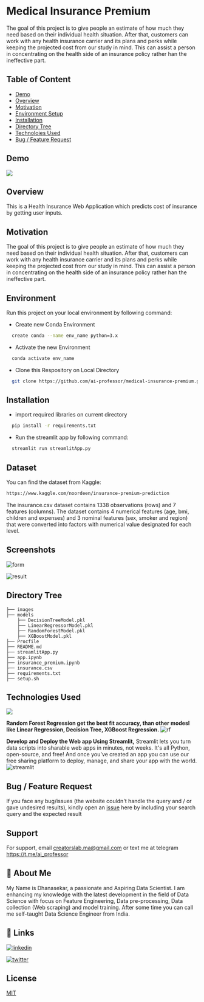 
# Medical Insurance Premium

The goal of this project is to give people an estimate of how much they need based on
their individual health situation. After that, customers can work with any health
insurance carrier and its plans and perks while keeping the projected cost from our
study in mind. This can assist a person in concentrating on the health side of an
insurance policy rather han the ineffective part.

## Table of Content

  * [Demo](#demo)
  * [Overview](#overview)
  * [Motivation](#motivation)
  * [Environment Setup](#Environment)
  * [Installation](#installation)
  * [Directory Tree](#directory-tree)
  * [Technoloies Used](#TechnologiesUsed)
  * [Bug / Feature Request](#Bug/FeatureRequest)
  
  
## Demo

[![](https://user-images.githubusercontent.com/77889053/129683728-6197e11b-82e7-46f7-9a46-227ad1cdbd19.png)](https://medical-insurance-premium.herokuapp.com/)

## Overview
This is a Health Insurance Web Application which predicts cost of insurance by getting user inputs.

## Motivation
The goal of this project is to give people an estimate of how much they need based on
their individual health situation. After that, customers can work with any health
insurance carrier and its plans and perks while keeping the projected cost from our
study in mind. This can assist a person in concentrating on the health side of an
insurance policy rather han the ineffective part.

## Environment

Run this project on your local environment by following command:

- Create new Conda Environment
```bash
  create conda --name env_name python=3.x
```
- Activate the new Environment
```bash
  conda activate env_name
```

- Clone this Respository on Local Directory
```bash
  git clone https://github.com/ai-professor/medical-insurance-premium.git
```

  
## Installation


- import required libraries on current directory
```bash
  pip install -r requirements.txt
```

- Run the streamlit app by following command:
```bash
  streamlit run streamlitApp.py
```
## Dataset

You can find the dataset from Kaggle:
```bash
https://www.kaggle.com/noordeen/insurance-premium-prediction
```
The insurance.csv dataset contains 1338 observations (rows) and 7 features (columns). The dataset contains 4 numerical features (age, bmi, children and expenses) and 3 nominal features (sex, smoker and region) that were converted into factors with numerical value designated for each level.
## Screenshots

![form](https://user-images.githubusercontent.com/77889053/129684455-5db0ae6e-8704-48f2-affa-8f365e024acf.png)

![result](https://user-images.githubusercontent.com/77889053/129684568-2537c7df-a942-47b0-a22b-17d3fe4deb17.png)

  ## Directory Tree 
```
├── images 
├── models
    ├── DecisionTreeModel.pkl
    ├── LinearRegressorModel.pkl
    ├── RandomForestModel.pkl
    ├── XGBoostModel.pkl
├── Procfile
├── README.md
├── streamlitApp.py
├── app.ipynb
├── insurance_premium.ipynb
├── insurance.csv
├── requirements.txt
├── setup.sh
```

  
## Technologies Used

![](https://forthebadge.com/images/badges/made-with-python.svg)

**Random Forest Regression get the best fit accuracy, than other modesl like Linear Regression, Decision Tree, XGBoost Regression.** 
![rf](https://user-images.githubusercontent.com/77889053/129688924-cc7c625b-2312-4e70-b053-ffe61f42bce9.png)

**Develop and Deploy the Web app Using Streamlit,**
Streamlit lets you turn data scripts into sharable web apps in minutes, not weeks. It's all Python, open-source, and free! And once you've created an app you can use our free sharing platform to deploy, manage, and share your app with the world.
![streamlit](https://user-images.githubusercontent.com/77889053/129688631-b0b583ea-c7b3-40f7-910a-49feb1572077.png)
## Bug / Feature Request

If you face any bug/issues (the website couldn't handle the query and / or gave undesired results), kindly open an [issue](https://github.com/ai-professor/health-insurance-premium) here by including your search query and the expected result


## Support

For support, email creatorslab.ma@gmail.com or text me at telegram https://t.me/ai_professor

  
## 🚀 About Me
My Name is Dhanasekar, a passionate and Aspiring Data Scientist. I am enhancing my knowledge with the latest development in the field of Data Science with focus on Feature Engineering, Data pre-processing, Data collection (Web scraping) and model training. After some time you can call me self-taught Data Science Engineer from India.

  
## 🔗 Links
[![linkedin](https://img.shields.io/badge/linkedin-0A66C2?style=for-the-badge&logo=linkedin&logoColor=white)](https://www.linkedin.com/in/techydhana-ai/)

[![twitter](https://img.shields.io/badge/twitter-1DA1F2?style=for-the-badge&logo=twitter&logoColor=white)](https://twitter.com/aiprofessor_)

  
## License

[MIT](https://choosealicense.com/licenses/mit/)

  
